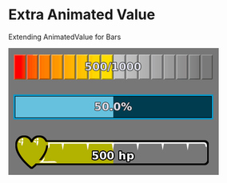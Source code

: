 # Extra Animated Value

Extending AnimatedValue for Bars

![Image of ExtraAnimatedValue Bars](explain_images/extra_animated_value.gif?raw=true)
